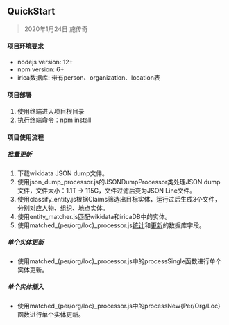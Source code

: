 ## QuickStart
> 2020年1月24日
> 施传奇

#### 项目环境要求

- nodejs version: 12+
- npm version: 6+
- irica数据库: 带有person、organization、location表

#### 项目部署

1. 使用终端进入项目根目录
2. 执行终端命令：npm install

#### 项目使用流程

##### 批量更新

1. 下载wikidata JSON dump文件。
2. 使用json_dump_processor.js的JSONDumpProcessor类处理JSON dump文件，文件大小：1.1T -> 115G，文件过滤后变为JSON Line文件。
3. 使用classify_entity.js根据Claims筛选出目标实体，运行过后生成3个文件，分别对应人物、组织、地点实体。
4. 使用entity_matcher.js匹配wikidata和iricaDB中的实体。
5. 使用matched_{per/org/loc}_processor.js[统计](知识库可更新实体统计-2020-01-19.md)和[更新](知识库更新数据统计_2020-01-21.md)的数据库字段。

##### 单个实体更新

- 使用matched_{per/org/loc}_processor.js中的processSingle函数进行单个实体更新。

##### 单个实体插入

- 使用matched_{per/org/loc}_processor.js中的processNew{Per/Org/Loc}函数进行单个实体更新。